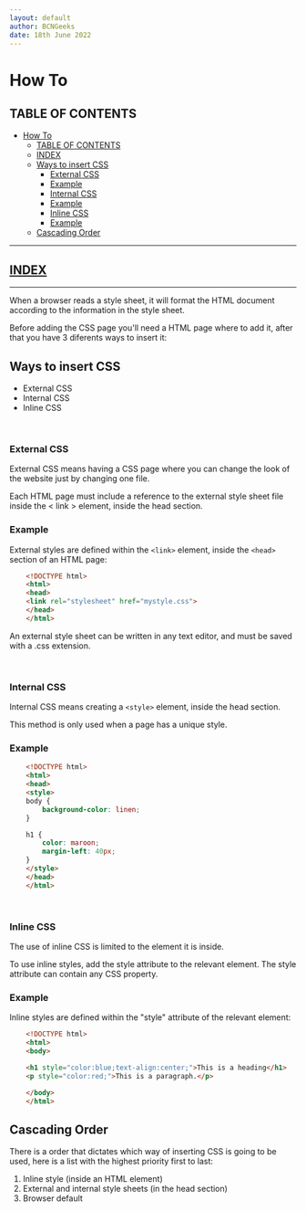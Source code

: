 ```yaml
---
layout: default
author: BCNGeeks
date: 18th June 2022
---
```


# How To

## TABLE OF CONTENTS
- [How To](#how-to)
  - [TABLE OF CONTENTS](#table-of-contents)
  - [INDEX](#index)
  - [Ways to insert CSS](#ways-to-insert-css)
    - [External CSS](#external-css)
    - [Example](#example)
    - [Internal CSS](#internal-css)
    - [Example](#example-1)
    - [Inline CSS](#inline-css)
    - [Example](#example-2)
  - [Cascading Order](#cascading-order)

---

## [INDEX](./index.md)

---

When a browser reads a style sheet, it will format the HTML document according to the information in the style sheet.

Before adding the CSS page you'll need a HTML page where to add it, after that you have 3 diferents ways to insert it:

## Ways to insert CSS

- External CSS
- Internal CSS
- Inline CSS

&nbsp;

### External CSS

External CSS means having a CSS page where you can change the look of the website just by changing one file.

Each HTML page must include a reference to the external style sheet file inside the < link > element, inside the head section.

### Example

External styles are defined within the `<link>` element, inside the `<head>` section of an HTML page:

```HTML
    <!DOCTYPE html>
    <html>
    <head>
    <link rel="stylesheet" href="mystyle.css">
    </head>
    </html>
```

An external style sheet can be written in any text editor, and must be saved with a .css extension.

&nbsp;

### Internal CSS

Internal CSS means creating a `<style>` element, inside the head section.

This method is only used when a page has a unique style.

### Example

```HTML
    <!DOCTYPE html>
    <html>
    <head>
    <style>
    body {
        background-color: linen;
    }

    h1 {
        color: maroon;
        margin-left: 40px;
    }
    </style>
    </head>
    </html>
```

&nbsp;

### Inline CSS

The use of inline CSS is limited to the element it is inside.

To use inline styles, add the style attribute to the relevant element.
The style attribute can contain any CSS property.

### Example

Inline styles are defined within the "style" attribute of the relevant element:

```HTML
    <!DOCTYPE html>
    <html>
    <body>

    <h1 style="color:blue;text-align:center;">This is a heading</h1>
    <p style="color:red;">This is a paragraph.</p>

    </body>
    </html>
```

## Cascading Order

There is a order that dictates which way of inserting CSS is going to be used, here is a list with the highest priority first to last:

1. Inline style (inside an HTML element)
2. External and internal style sheets (in the head section)
3. Browser default
